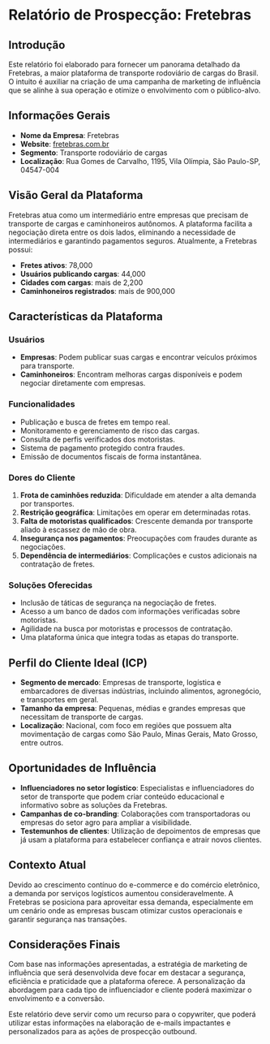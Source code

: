 # Relatório de Prospecção: Fretebras

## Introdução
Este relatório foi elaborado para fornecer um panorama detalhado da Fretebras, a maior plataforma de transporte rodoviário de cargas do Brasil. O intuito é auxiliar na criação de uma campanha de marketing de influência que se alinhe à sua operação e otimize o envolvimento com o público-alvo.

## Informações Gerais
- **Nome da Empresa**: Fretebras
- **Website**: [fretebras.com.br](http://www.fretebras.com.br)
- **Segmento**: Transporte rodoviário de cargas
- **Localização**: Rua Gomes de Carvalho, 1195, Vila Olímpia, São Paulo-SP, 04547-004

## Visão Geral da Plataforma
Fretebras atua como um intermediário entre empresas que precisam de transporte de cargas e caminhoneiros autônomos. A plataforma facilita a negociação direta entre os dois lados, eliminando a necessidade de intermediários e garantindo pagamentos seguros. Atualmente, a Fretebras possui:
- **Fretes ativos**: 78,000
- **Usuários publicando cargas**: 44,000
- **Cidades com cargas**: mais de 2,200
- **Caminhoneiros registrados**: mais de 900,000

## Características da Plataforma
### Usuários
- **Empresas**: Podem publicar suas cargas e encontrar veículos próximos para transporte.
- **Caminhoneiros**: Encontram melhoras cargas disponíveis e podem negociar diretamente com empresas.

### Funcionalidades
- Publicação e busca de fretes em tempo real.
- Monitoramento e gerenciamento de risco das cargas.
- Consulta de perfis verificados dos motoristas.
- Sistema de pagamento protegido contra fraudes.
- Emissão de documentos fiscais de forma instantânea.

### Dores do Cliente
1. **Frota de caminhões reduzida**: Dificuldade em atender a alta demanda por transportes.
2. **Restrição geográfica**: Limitações em operar em determinadas rotas.
3. **Falta de motoristas qualificados**: Crescente demanda por transporte aliado à escassez de mão de obra.
4. **Insegurança nos pagamentos**: Preocupações com fraudes durante as negociações.
5. **Dependência de intermediários**: Complicações e custos adicionais na contratação de fretes.

### Soluções Oferecidas
- Inclusão de táticas de segurança na negociação de fretes.
- Acesso a um banco de dados com informações verificadas sobre motoristas.
- Agilidade na busca por motoristas e processos de contratação.
- Uma plataforma única que integra todas as etapas do transporte.

## Perfil do Cliente Ideal (ICP)
- **Segmento de mercado**: Empresas de transporte, logística e embarcadores de diversas indústrias, incluindo alimentos, agronegócio, e transportes em geral.
- **Tamanho da empresa**: Pequenas, médias e grandes empresas que necessitam de transporte de cargas.
- **Localização**: Nacional, com foco em regiões que possuem alta movimentação de cargas como São Paulo, Minas Gerais, Mato Grosso, entre outros.

## Oportunidades de Influência
- **Influenciadores no setor logístico**: Especialistas e influenciadores do setor de transporte que podem criar conteúdo educacional e informativo sobre as soluções da Fretebras.
- **Campanhas de co-branding**: Colaborações com transportadoras ou empresas do setor agro para ampliar a visibilidade.
- **Testemunhos de clientes**: Utilização de depoimentos de empresas que já usam a plataforma para estabelecer confiança e atrair novos clientes.

## Contexto Atual
Devido ao crescimento contínuo do e-commerce e do comércio eletrônico, a demanda por serviços logísticos aumentou consideravelmente. A Fretebras se posiciona para aproveitar essa demanda, especialmente em um cenário onde as empresas buscam otimizar custos operacionais e garantir segurança nas transações.

## Considerações Finais
Com base nas informações apresentadas, a estratégia de marketing de influência que será desenvolvida deve focar em destacar a segurança, eficiência e praticidade que a plataforma oferece. A personalização da abordagem para cada tipo de influenciador e cliente poderá maximizar o envolvimento e a conversão.

Este relatório deve servir como um recurso para o copywriter, que poderá utilizar estas informações na elaboração de e-mails impactantes e personalizados para as ações de prospecção outbound.